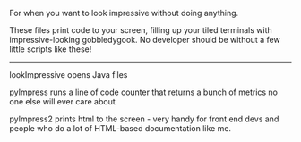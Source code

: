 For when you want to look impressive without doing anything.

These files print code to your screen, filling up your tiled terminals with impressive-looking gobbledygook. No developer should be without a few little scripts like these!

---

lookImpressive opens Java files

pyImpress runs a line of code counter that returns a bunch of metrics no one else will ever care about

pyImpress2 prints html to the screen - very handy for front end devs and people who do a lot of HTML-based documentation like me.
